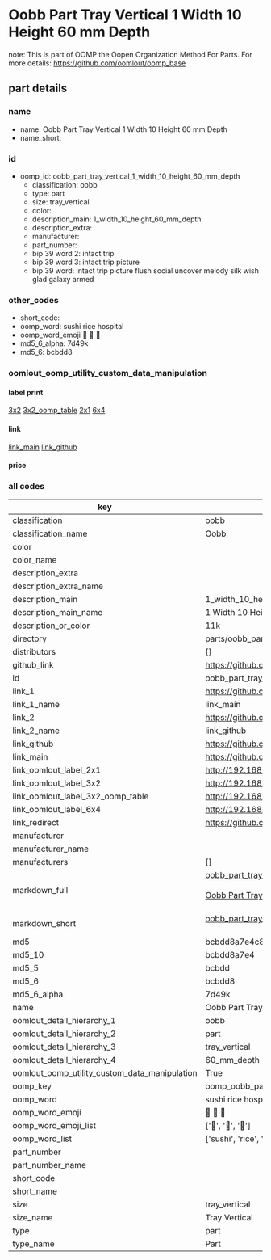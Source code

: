 # Oobb Part Tray Vertical 1 Width 10 Height 60 mm Depth  

note: This is part of OOMP the Oopen Organization Method For Parts. For more details: https://github.com/oomlout/oomp_base

##  part details
  







### name
* name: Oobb Part Tray Vertical 1 Width 10 Height 60 mm Depth
* name_short: 
### id
* oomp_id: oobb_part_tray_vertical_1_width_10_height_60_mm_depth
  * classification: oobb
  * type: part
  * size: tray_vertical
  * color: 
  * description_main: 1_width_10_height_60_mm_depth
  * description_extra: 
  * manufacturer: 
  * part_number: 
  * bip 39 word 2: intact trip
  * bip 39 word 3: intact trip picture
  * bip 39 word: intact trip picture flush social uncover melody silk wish glad galaxy armed

### other_codes
* short_code: 
* oomp_word: sushi rice hospital
* oomp_word_emoji :sushi: :rice: :hospital:
* md5_6_alpha: 7d49k
* md5_6: bcbdd8






### oomlout_oomp_utility_custom_data_manipulation
#### label print
[3x2](http://192.168.1.245:1112/?label=oomp%207d49k)
[3x2_oomp_table](http://192.168.1.108:1112/?label=oomp%207d49k)
[2x1](http://192.168.1.242:1112/?label=oomp%207d49k)
[6x4](http://192.168.1.55:1112/?label=oomp%207d49k)    

#### link

[link_main](https://github.com/oomlout/oomlout_oomp_version_1_messy/tree/main/parts/oobb_part_tray_vertical_1_width_10_height_60_mm_depth) [link_github](https://github.com/oomlout/oomlout_oomp_version_1_messy/tree/main/parts/oobb_part_tray_vertical_1_width_10_height_60_mm_depth)                             

#### price







### all codes 
| key | value |  
| --- | --- |  
| classification | oobb |  
| classification_name | Oobb |  
| color |  |  
| color_name |  |  
| description_extra |  |  
| description_extra_name |  |  
| description_main | 1_width_10_height_60_mm_depth |  
| description_main_name | 1 Width 10 Height 60 mm Depth |  
| description_or_color | 11k |  
| directory | parts/oobb_part_tray_vertical_1_width_10_height_60_mm_depth |  
| distributors | [] |  
| github_link | https://github.com/oomlout/oomlout_oomp_part_src/tree/main/parts/oobb_part_tray_vertical_1_width_10_height_60_mm_depth |  
| id | oobb_part_tray_vertical_1_width_10_height_60_mm_depth |  
| link_1 | https://github.com/oomlout/oomlout_oomp_version_1_messy/tree/main/parts/oobb_part_tray_vertical_1_width_10_height_60_mm_depth |  
| link_1_name | link_main |  
| link_2 | https://github.com/oomlout/oomlout_oomp_version_1_messy/tree/main/parts/oobb_part_tray_vertical_1_width_10_height_60_mm_depth |  
| link_2_name | link_github |  
| link_github | https://github.com/oomlout/oomlout_oomp_version_1_messy/tree/main/parts/oobb_part_tray_vertical_1_width_10_height_60_mm_depth |  
| link_main | https://github.com/oomlout/oomlout_oomp_version_1_messy/tree/main/parts/oobb_part_tray_vertical_1_width_10_height_60_mm_depth |  
| link_oomlout_label_2x1 | http://192.168.1.242:1112/?label=oomp%207d49k |  
| link_oomlout_label_3x2 | http://192.168.1.245:1112/?label=oomp%207d49k |  
| link_oomlout_label_3x2_oomp_table | http://192.168.1.108:1112/?label=oomp%207d49k |  
| link_oomlout_label_6x4 | http://192.168.1.55:1112/?label=oomp%207d49k |  
| link_redirect | https://github.com/oomlout/oomlout_oomp_version_1_messy/tree/main/parts/oobb_part_tray_vertical_1_width_10_height_60_mm_depth |  
| manufacturer |  |  
| manufacturer_name |  |  
| manufacturers | [] |  
| markdown_full | [oobb_part_tray_vertical_1_width_10_height_60_mm_depth](none)<br>[](none)<br>[Oobb Part Tray Vertical 1 Width 10 Height 60 Mm Depth](none)<br><br> |  
| markdown_short | [oobb_part_tray_vertical_1_width_10_height_60_mm_depth](none)<br><br> |  
| md5 | bcbdd8a7e4c89153b2e6f59d48ba33ac |  
| md5_10 | bcbdd8a7e4 |  
| md5_5 | bcbdd |  
| md5_6 | bcbdd8 |  
| md5_6_alpha | 7d49k |  
| name | Oobb Part Tray Vertical 1 Width 10 Height 60 mm Depth |  
| oomlout_detail_hierarchy_1 | oobb |  
| oomlout_detail_hierarchy_2 | part |  
| oomlout_detail_hierarchy_3 | tray_vertical |  
| oomlout_detail_hierarchy_4 | 60_mm_depth |  
| oomlout_oomp_utility_custom_data_manipulation | True |  
| oomp_key | oomp_oobb_part_tray_vertical_1_width_10_height_60_mm_depth |  
| oomp_word | sushi rice hospital |  
| oomp_word_emoji | :sushi: :rice: :hospital: |  
| oomp_word_emoji_list | [':sushi:', ':rice:', ':hospital:'] |  
| oomp_word_list | ['sushi', 'rice', 'hospital'] |  
| part_number |  |  
| part_number_name |  |  
| short_code |  |  
| short_name |  |  
| size | tray_vertical |  
| size_name | Tray Vertical |  
| type | part |  
| type_name | Part |  
